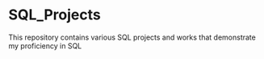# SQL_Projects
 This repository contains various SQL projects and works that demonstrate my proficiency in SQL
